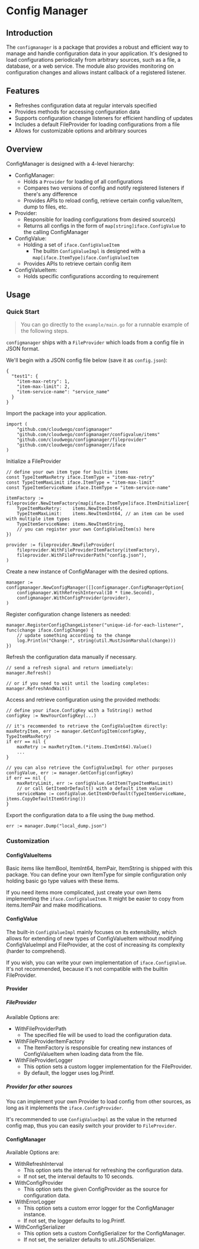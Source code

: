 # Config Manager

## Introduction

The `configmanager` is a package that provides a robust and efficient way to manage and
handle configuration data in your application. It's designed to load configurations
periodically from arbitrary sources, such as a file, a database, or a web service. The
module also provides monitoring on configuration changes and allows instant callback of
a registered listener.

## Features

* Refreshes configuration data at regular intervals specified
* Provides methods for accessing configuration data
* Supports configuration change listeners for efficient handling of updates
* Includes a default FileProvider for loading configurations from a file
* Allows for customizable options and arbitrary sources

## Overview

ConfigManager is designed with a 4-level hierarchy:

- ConfigManager:
  - Holds a `Provider` for loading of all configurations
  - Compares two versions of config and notify registered listeners if there's any difference
  - Provides APIs to reload config, retrieve certain config value/item, dump to files, etc.
- Provider:
  - Responsible for loading configurations from desired source(s)
  - Returns all configs in the form of `map[string]iface.ConfigValue` to the calling ConfigManager
- ConfigValue:
  - Holding a set of `iface.ConfigValueItem`
    - The builtin `ConfigValueImpl` is designed with a `map[iface.ItemType]iface.ConfigValueItem`
  - Provides APIs to retrieve certain config item
- ConfigValueItem:
  - Holds specific configurations according to requirement

## Usage

### Quick Start

> You can go directly to the `example/main.go` for a runnable example of the following steps.

`configmanager` ships with a `FileProvider` which loads from a config file in JSON format.

We'll begin with a JSON config file below (save it as `config.json`):

```
{
  "test1": {
    "item-max-retry": 1,
    "item-max-limit": 2,
    "item-service-name": "service_name"
  }
}
```

Import the package into your application.

```
import (
	"github.com/cloudwego/configmanager"
	"github.com/cloudwego/configmanager/configvalue/items"
	"github.com/cloudwego/configmanager/fileprovider"
	"github.com/cloudwego/configmanager/iface
)
```

Initialize a FileProvider
```
// define your own item type for builtin items
const TypeItemMaxRetry iface.ItemType = "item-max-retry"
const TypeItemMaxLimit iface.ItemType = "item-max-limit"
const TypeItemServiceName iface.ItemType = "item-service-name"

itemFactory := fileprovider.NewItemFactory(map[iface.ItemType]iface.ItemInitializer{
    TypeItemMaxRetry:    items.NewItemInt64,
    TypeItemMaxLimit:    items.NewItemInt64, // an item can be used with multiple item types
    TypeItemServiceName: items.NewItemString,
    // you can register your own ConfigValueItem(s) here
})

provider := fileprovider.NewFileProvider(
    fileprovider.WithFileProviderItemFactory(itemFactory),
    fileprovider.WithFileProviderPath("config.json"),
)
```

Create a new instance of ConfigManager with the desired options.
```
manager := configmanager.NewConfigManager([]configmanager.ConfigManagerOption{
    configmanager.WithRefreshInterval(10 * time.Second),
    configmanager.WithConfigProvider(provider),
)
```

Register configuration change listeners as needed:
```
manager.RegisterConfigChangeListener("unique-id-for-each-listener", func(change iface.ConfigChange) {
    // update something according to the change
    log.Println("Change:", string(util.MustJsonMarshal(change)))
})
```

Refresh the configuration data manually if necessary.
```
// send a refresh signal and return immediately:
manager.Refresh()

// or if you need to wait until the loading completes:
manager.RefreshAndWait()
```

Access and retrieve configuration using the provided methods:
```
// define your iface.ConfigKey with a ToString() method
configKey := NewYourConfigKey(...)

// it's recommended to retrieve the ConfigValueItem directly:
maxRetryItem, err := manager.GetConfigItem(configKey, TypeItemMaxRetry)
if err == nil {
    maxRetry := maxRetryItem.(*items.ItemInt64).Value()
    ...
}

// you can also retrieve the ConfigValueImpl for other purposes
configValue, err := manager.GetConfig(configKey)
if err == nil {
    maxRetryLimit, err := configValue.GetItem(TypeItemMaxLimit)
    // or call GetItemOrDefault() with a default item value
    serviceName := configValue.GetItemOrDefault(TypeItemServiceName, items.CopyDefaultItemString())
}
```

Export the configuration data to a file using the `Dump` method.
```
err := manager.Dump("local_dump.json")
```

### Customization

#### ConfigValueItems

Basic items like ItemBool, ItemInt64, ItemPair, ItemString is shipped with this package. You can
define your own ItemType for simple configuration only holding basic go type values with these items.

If you need items more complicated, just create your own items implementing the `iface.ConfigValueItem`.
It might be easier to copy from items.ItemPair and make modifications.

#### ConfigValue

The built-in `ConfigValueImpl` mainly focuses on its extensibility, which allows for extending of new
types of ConfigValueItem without modifying ConfigValueImpl and FileProvider, at the cost of increasing
its complexity (harder to comprehend).

If you wish, you can write your own implementation of `iface.ConfigValue`. It's not recommended, because
it's not compatible with the builtin FileProvider.

#### Provider

##### FileProvider

Available Options are:

* WithFileProviderPath
  * The specified file will be used to load the configuration data.
* WithFileProviderItemFactory
  * The ItemFactory is responsible for creating new instances of ConfigValueItem when loading data from the file.
* WithFileProviderLogger
  * This option sets a custom logger implementation for the FileProvider.
  * By default, the logger uses log.Printf.

##### Provider for other sources

You can implement your own Provider to load config from other sources, as long as it implements the
`iface.ConfigProvider`.

It's recommended to use `ConfigValueImpl` as the value in the returned config map, thus you can easily
switch your provider to `FileProvider`.

#### ConfigManager

Available Options are:

* WithRefreshInterval
  * This option sets the interval for refreshing the configuration data.
  * If not set, the interval defaults to 10 seconds.
* WithConfigProvider
  * This option sets the given ConfigProvider as the source for configuration data.
* WithErrorLogger
  * This option sets a custom error logger for the ConfigManager instance.
  * If not set, the logger defaults to log.Printf.
* WithConfigSerializer
  * This option sets a custom ConfigSerializer for the ConfigManager.
  * If not set, the serializer defaults to util.JSONSerializer.
